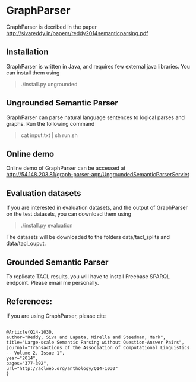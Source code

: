 # GraphParser 

GraphParser is decribed in the paper http://sivareddy.in/papers/reddy2014semanticparsing.pdf

## Installation

GraphParser is written in Java, and requires few external java libraries. You can install them using

> ./install.py ungrounded

## Ungrounded Semantic Parser

GraphParser can parse natural language sentences to logical parses and graphs. Run the following command

> cat input.txt | sh run.sh

## Online demo
Online demo of GraphParser can be accessed at http://54.148.203.81/graph-parser-app/UngroundedSemanticParserServlet

## Evaluation datasets
If you are interested in evaluation datasets, and the output of GraphParser on the test datasets, you can download them using

> ./install.py evaluation

The datasets will be downloaded to the folders data/tacl_splits and data/tacl_ouput. 

## Grounded Semantic Parser
To replicate TACL results, you will have to install Freebase SPARQL endpoint. Please email me personally.

## References:
If you are using GraphParser, please cite

```

@Article{Q14-1030,
author="Reddy, Siva and Lapata, Mirella and Steedman, Mark",
title="Large-scale Semantic Parsing without Question-Answer Pairs",
journal="Transactions of the Association of Computational Linguistics -- Volume 2, Issue 1",
year="2014",
pages="377-392",
url="http://aclweb.org/anthology/Q14-1030"
}

```
